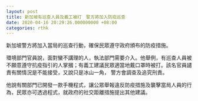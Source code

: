 ```yaml
---
layout: post
title: 新加坡有巡查人員及義工被打　警方將加入防疫巡查
date: 2020-04-16 20:29:26.000000000 +08:00
categories: rthk
---
```


新加坡警方將加入當局的巡查行動，確保民眾遵守政府頒布的防疫措施。

環境部門官員說，面對蠻不講理的人，執法部門需要介入。他舉例，有巡查人員被不願意遵守抗疫指引的人掌摑；有義工建議民眾適當地戴口罩時被打。該名官員譴責有關情況是不能接受，又說只是冰山一角， 警方會調查及追究刑責。

他說有關部門已開發一款手機程式，讓公眾舉報違反防疫措施及襲擊當局人員的行為，民眾亦可透過程式，就政府的社交距離措施提出其他建議。
